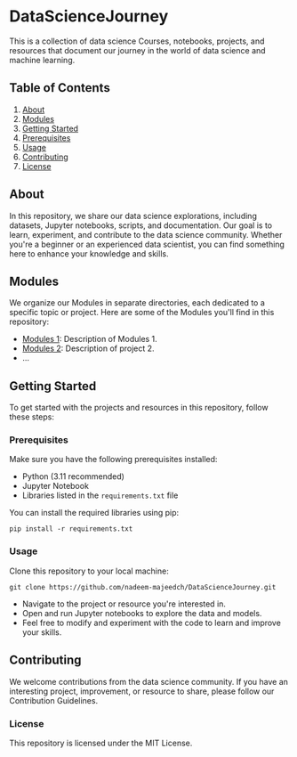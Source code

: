 # DataScienceJourney
This is a collection of data science Courses, notebooks, projects, and resources that document our journey in the world of data science and machine learning.
## Table of Contents
1. [About](#about)
2. [Modules](#Modules)
3. [Getting Started](#getting-started)
4. [Prerequisites](#prerequisites)
5. [Usage](#usage)
6. [Contributing](#contributing)
7. [License](#license)

## About
In this repository, we share our data science explorations, including datasets, Jupyter notebooks, scripts, and documentation. Our goal is to learn, experiment, and contribute to the data science community. Whether you're a beginner or an experienced data scientist, you can find something here to enhance your knowledge and skills.

## Modules
We organize our Modules in separate directories, each dedicated to a specific topic or project. Here are some of the Modules you'll find in this repository:
- [Modules 1](/projects/Module1/): Description of Modules 1.
- [Modules 2](/projects/Module2/): Description of project 2.
- ...

## Getting Started
To get started with the projects and resources in this repository, follow these steps:

### Prerequisites
Make sure you have the following prerequisites installed:

- Python (3.11 recommended)
- Jupyter Notebook
- Libraries listed in the `requirements.txt` file

You can install the required libraries using pip:

```shell
pip install -r requirements.txt
```
### Usage
Clone this repository to your local machine:

```shell
git clone https://github.com/nadeem-majeedch/DataScienceJourney.git
```
- Navigate to the project or resource you're interested in.
- Open and run Jupyter notebooks to explore the data and models.
- Feel free to modify and experiment with the code to learn and improve your skills.

## Contributing
We welcome contributions from the data science community. If you have an interesting project, improvement, or resource to share, please follow our Contribution Guidelines.

### License
This repository is licensed under the MIT License.
